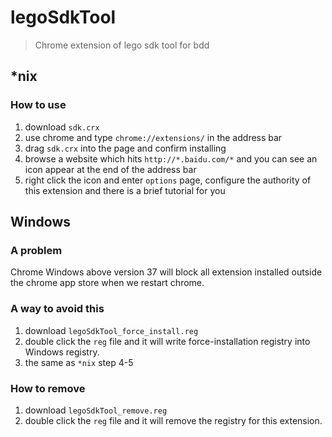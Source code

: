 legoSdkTool
===========

> Chrome extension of lego sdk tool for bdd

## *nix
### How to use
1. download `sdk.crx`
2. use chrome and type `chrome://extensions/` in the address bar
3. drag `sdk.crx` into the page and confirm installing
4. browse a website which hits `http://*.baidu.com/*` and you can see an icon appear at the end of the address bar
5. right click the icon and enter `options` page, configure the authority of this extension and there is a brief tutorial for you

## Windows
### A problem
Chrome Windows above version 37 will block all extension installed outside the chrome app store when we restart chrome.

### A way to avoid this
1. download `legoSdkTool_force_install.reg`
2. double click the `reg` file and it will write force-installation registry into Windows registry.
3. the same as `*nix` step 4-5 

### How to remove
1. download `legoSdkTool_remove.reg`
2. double click the `reg` file and it will remove the registry for this extension.
